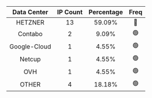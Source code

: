 | Data Center | IP Count | Percentage | Freq |
|:------------:|:--------:|:-----------:|:-----:|
| HETZNER | 13 | 59.09% | 🔴 |
| Contabo | 2 | 9.09% | 🟢 |
| Google-Cloud | 1 | 4.55% | 🟢 |
| Netcup | 1 | 4.55% | 🟢 |
| OVH | 1 | 4.55% | 🟢 |
| OTHER | 4 | 18.18% | 🟢 |